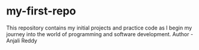 # my-first-repo
This repository contains my initial projects and practice code as I begin my journey into the world of programming and software development.
Author - Anjali Reddy
